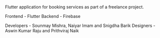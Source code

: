 Flutter application for booking services as part of a freelance project.

Frontend - Flutter
Backend - Firebase

Developers - Sounmay Mishra, Naiyar Imam and Snigdha Barik
Designers - Aswin Kumar Raju and Prithviraj Naik
